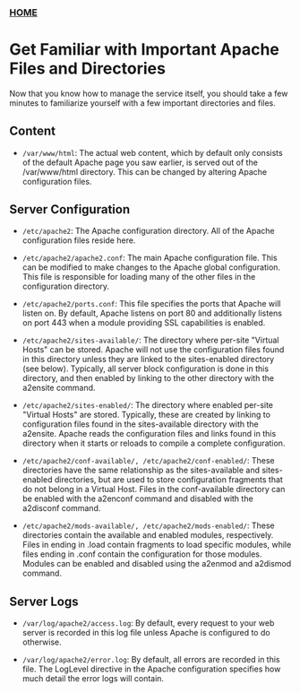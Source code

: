 ### [HOME](https://krishna-waidande-dev.github.io/krishna-waidande.github.io/)

# Get Familiar with Important Apache Files and Directories

Now that you know how to manage the service itself, you should take a few minutes to familiarize yourself with a few important directories and files.


 ## Content


+ ```/var/www/html```: The actual web content, which by default only consists of the default Apache page you saw earlier, is served out of the /var/www/html directory. This can be changed by altering Apache configuration files.


## Server Configuration

+ ```/etc/apache2```: The Apache configuration directory. All of the Apache configuration files reside here.


+ ```/etc/apache2/apache2.conf```: The main Apache configuration file. This can be modified to make changes to the Apache global configuration. This file is responsible for loading many of the other files in the configuration directory.


+ ```/etc/apache2/ports.conf```: This file specifies the ports that Apache will listen on. By default, Apache listens on port 80 and additionally listens on port 443 when a module providing SSL capabilities is enabled.


+ ```/etc/apache2/sites-available/```: The directory where per-site "Virtual Hosts" can be stored. Apache will not use the configuration files found in this directory unless they are linked to the sites-enabled directory (see below). Typically, all server block configuration is done in this directory, and then enabled by linking to the other directory with the a2ensite command.


+ ```/etc/apache2/sites-enabled/```: The directory where enabled per-site "Virtual Hosts" are stored. Typically, these are created by linking to configuration files found in the sites-available directory with the a2ensite. Apache reads the configuration files and links found in this directory when it starts or reloads to compile a complete configuration.


+ ```/etc/apache2/conf-available/, /etc/apache2/conf-enabled/```: These directories have the same relationship as the sites-available and sites-enabled directories, but are used to store configuration fragments that do not belong in a Virtual Host. Files in the conf-available directory can be enabled with the a2enconf command and disabled with the a2disconf command.


+ ```/etc/apache2/mods-available/, /etc/apache2/mods-enabled/```: These directories contain the available and enabled modules, respectively. Files in ending in .load contain fragments to load specific modules, while files ending in .conf contain the configuration for those modules. Modules can be enabled and disabled using the a2enmod and a2dismod command.


## Server Logs


+ ```/var/log/apache2/access.log```: By default, every request to your web server is recorded in this log file unless Apache is configured to do otherwise.


+ ```/var/log/apache2/error.log```: By default, all errors are recorded in this file. The LogLevel directive in the Apache configuration specifies how much detail the error logs will contain.


